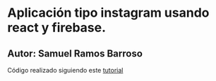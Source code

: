 # Aplicación tipo instagram usando react y firebase.
## Autor: Samuel Ramos Barroso

Código realizado siguiendo este [tutorial](https://www.youtube.com/watch?v=M76SUpBf_3o)
